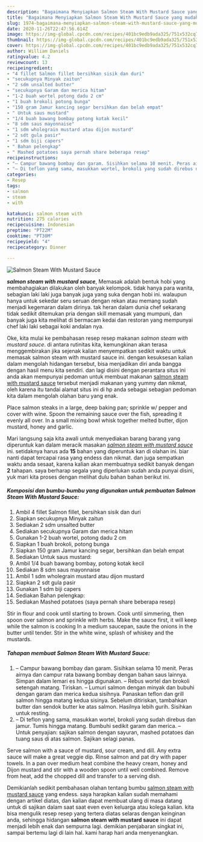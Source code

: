 ```yaml
---
description: "Bagaimana Menyiapkan Salmon Steam With Mustard Sauce yang mudah"
title: "Bagaimana Menyiapkan Salmon Steam With Mustard Sauce yang mudah"
slug: 1974-bagaimana-menyiapkan-salmon-steam-with-mustard-sauce-yang-mudah
date: 2020-11-26T22:47:56.614Z
image: https://img-global.cpcdn.com/recipes/401bc9edb9ada325/751x532cq70/salmon-steam-with-mustard-sauce-foto-resep-utama.jpg
thumbnail: https://img-global.cpcdn.com/recipes/401bc9edb9ada325/751x532cq70/salmon-steam-with-mustard-sauce-foto-resep-utama.jpg
cover: https://img-global.cpcdn.com/recipes/401bc9edb9ada325/751x532cq70/salmon-steam-with-mustard-sauce-foto-resep-utama.jpg
author: William Daniels
ratingvalue: 4.2
reviewcount: 13
recipeingredient:
- "4 fillet Salmon fillet bersihkan sisik dan duri"
- "secukupnya Minyak zaitun"
- "2 sdm unsalted butter"
- "secukupnya Garam dan merica hitam"
- "1-2 buah wortel potong dadu 2 cm"
- "1 buah brokoli potong bunga"
- "150 gram Jamur kancing segar bersihkan dan belah empat"
- " Untuk saus mustard"
- "1/4 buah bawang bombay potong kotak kecil"
- "8 sdm saus mayonnaise"
- "1 sdm wholegrain mustard atau dijon mustard"
- "2 sdt gula pasir"
- "1 sdm biji capers"
- " Bahan pelengkap"
- " Mashed potatoes saya pernah share beberapa resep"
recipeinstructions:
- "– Campur bawang bombay dan garam. Sisihkan selama 10 menit. Peras airnya dan campur rata bawang bombay dengan bahan saus lainnya. Simpan dalam lemari es hingga digunakan. – Rebus wortel dan brokoli setengah matang. Tiriskan. – Lumuri salmon dengan minyak dan bubuhi dengan garam dan merica kedua sisihnya. Panaskan teflon dan grill salmon hingga matang kedua sisinya. Sebelum ditiriskan, tambahkan butter dan sendok butter ke atas salmon. Hasilnya lebih gurih. Sisihkan untuk resting."
- "– Di teflon yang sama, masukkan wortel, brokoli yang sudah direbus dan jamur. Tumis hingga matang. Bumbuhi sedikit garam dan merica. – Untuk penyajian: sajikan salmon dengan sayuran, mashed potatoes dan tuang saus di atas salmon. Sajikan selagi panas."
categories:
- Resep
tags:
- salmon
- steam
- with

katakunci: salmon steam with 
nutrition: 275 calories
recipecuisine: Indonesian
preptime: "PT22M"
cooktime: "PT30M"
recipeyield: "4"
recipecategory: Dinner

---
```



![Salmon Steam With Mustard Sauce](https://img-global.cpcdn.com/recipes/401bc9edb9ada325/751x532cq70/salmon-steam-with-mustard-sauce-foto-resep-utama.jpg)

<b><i>salmon steam with mustard sauce</i></b>, Memasak adalah bentuk hobi yang membahagiakan dilakukan oleh banyak kelompok. tidak hanya para wanita, sebagian laki laki juga banyak juga yang suka dengan hobi ini. walaupun hanya untuk sekedar seru seruan dengan rekan atau memang sudah menjadi kegemaran dalam dirinya. tak heran dalam dunia chef sekarang tidak sedikit ditemukan pria dengan skill memasak yang mumpuni, dan banyak juga kita melihat di bermacam kedai dan restoran yang mempunyai chef laki laki sebagai koki andalan nya.

Oke, kita mulai ke pembahasan resep resep makanan <i>salmon steam with mustard sauce</i>. di antara rutinitas kita, kemungkinan akan terasa menggembirakan jika sejenak kalian menyempatkan sedikit waktu untuk memasak salmon steam with mustard sauce ini. dengan kesuksesan kalian dalam mengolah hidangan tersebut, bisa menjadikan diri anda bangga dengan hasil menu kita sendiri. dan lagi disini dengan perantara situs ini anda akan mempunyai pedoman untuk membuat makanan <u>salmon steam with mustard sauce</u> tersebut menjadi makanan yang yummy dan nikmat, oleh karena itu tandai alamat situs ini di hp anda sebagai sebagian pedoman kita dalam mengolah olahan baru yang enak.

Place salmon steaks in a large, deep baking pan; sprinkle w/ pepper and cover with wine. Spoon the remaining sauce over the fish, spreading it evenly all over. In a small mixing bowl whisk together melted butter, dijon mustard, honey and garlic.


Mari langsung saja kita awali untuk menyediakan barang barang yang diperuntuk kan dalam meracik masakan <u><i>salmon steam with mustard sauce</i></u> ini. setidaknya harus ada <b>15</b> bahan yang diperuntuk kan di olahan ini. biar nanti dapat tercapai rasa yang endess dan nikmat. dan juga sempatkan waktu anda sesaat, karena kalian akan membuatnya sedikit banyak dengan <b>2</b> tahapan. saya berharap segala yang diperlukan sudah anda punyai disini, yuk mari kita proses dengan melihat dulu bahan bahan berikut ini.

<!--inarticleads1-->

##### Komposisi dan bumbu-bumbu yang digunakan untuk pembuatan Salmon Steam With Mustard Sauce:

1. Ambil 4 fillet Salmon fillet, bersihkan sisik dan duri
1. Siapkan secukupnya Minyak zaitun
1. Sediakan 2 sdm unsalted butter
1. Sediakan secukupnya Garam dan merica hitam
1. Gunakan 1-2 buah wortel, potong dadu 2 cm
1. Siapkan 1 buah brokoli, potong bunga
1. Siapkan 150 gram Jamur kancing segar, bersihkan dan belah empat
1. Sediakan  Untuk saus mustard:
1. Ambil 1/4 buah bawang bombay, potong kotak kecil
1. Sediakan 8 sdm saus mayonnaise
1. Ambil 1 sdm wholegrain mustard atau dijon mustard
1. Siapkan 2 sdt gula pasir
1. Gunakan 1 sdm biji capers
1. Sediakan  Bahan pelengkap:
1. Sediakan  Mashed potatoes (saya pernah share beberapa resep)


Stir in flour and cook until starting to brown. Cook until simmering, then spoon over salmon and sprinkle with herbs. Make the sauce first, it will keep while the salmon is cooking In a medium saucepan, saute the onions in the butter until tender. Stir in the white wine, splash of whiskey and the mustards. 

<!--inarticleads2-->

##### Tahapan membuat Salmon Steam With Mustard Sauce:

1. – Campur bawang bombay dan garam. Sisihkan selama 10 menit. Peras airnya dan campur rata bawang bombay dengan bahan saus lainnya. Simpan dalam lemari es hingga digunakan. – Rebus wortel dan brokoli setengah matang. Tiriskan. – Lumuri salmon dengan minyak dan bubuhi dengan garam dan merica kedua sisihnya. Panaskan teflon dan grill salmon hingga matang kedua sisinya. Sebelum ditiriskan, tambahkan butter dan sendok butter ke atas salmon. Hasilnya lebih gurih. Sisihkan untuk resting.
1. – Di teflon yang sama, masukkan wortel, brokoli yang sudah direbus dan jamur. Tumis hingga matang. Bumbuhi sedikit garam dan merica. – Untuk penyajian: sajikan salmon dengan sayuran, mashed potatoes dan tuang saus di atas salmon. Sajikan selagi panas.


Serve salmon with a sauce of mustard, sour cream, and dill. Any extra sauce will make a great veggie dip. Rinse salmon and pat dry with paper towels. In a pan over medium heat combine the heavy cream, honey and Dijon mustard and stir with a wooden spoon until well combined. Remove from heat, add the chopped dill and transfer to a serving dish. 

Demikianlah sedikit pembahasan olahan tentang bumbu <u>salmon steam with mustard sauce</u> yang endess. saya harapkan kalian sudah memahami dengan artikel diatas, dan kalian dapat membuat ulang di masa datang untuk di sajikan dalam saat saat even even keluarga atau kolega kalian. kita bisa mengulik resep resep yang tertera diatas selaras dengan keinginan anda, sehingga hidangan <b>salmon steam with mustard sauce</b> ini dapat menjadi lebih enak dan sempurna lagi. demikian penjabaran singkat ini, sampai bertemu lagi di lain hal. kami harap hari anda menyenangkan.
